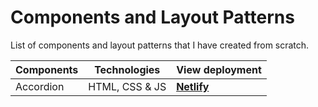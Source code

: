 # Components and Layout Patterns

List of components and layout patterns that I have created from scratch.

| Components        |	Technologies		| View deployment       |
|-------------------|-----------------|-----------------------|
| Accordion  				|	HTML, CSS & JS  | [**Netlify**](https://frontend-accordion.netlify.app/)          					|
